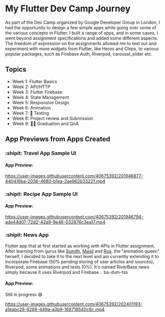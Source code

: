 # My Flutter Dev Camp Journey
As part of the Dev Camp organized by Google Developer Group in London, I had the opportunity to design a few simple apps while going over some of the various concepts in Flutter. I built a range of apps, and in some cases, I went beyond assignment specifications and added some different aspects. The freedom of expression on the assignments allowed me to test out and experiment with more widgets from Flutter, like Heros and Chips, to various popular packages, such as Firebase Auth, Riverpod, carousel_slider etc.

## Topics
* Week 1: Flutter Basics
* Week 2: API/HTTP
* Week 3: Flutter Firebase
* Week 4: State Management
* Week 5: Responsive Design
* Week 6: Animation
* Week 7: :test_tube: Testing
* Week 8: Project review and Submission
* Week 9: :man_student: Graduation and QnA 

## App Previews from Apps Created
### :shipit: Travel App Sample UI
#### App Preview:


https://user-images.githubusercontent.com/40675392/201946877-440416ba-2036-4680-b1ea-2ae962b33221.mp4



### :shipit: Recipe App Sample UI
#### App Preview:


https://user-images.githubusercontent.com/40675392/201946794-ade44d07-72d2-42a9-9e46-032876c3ea17.mp4



### :shipit: News App
Flutter app that at first started as working with APIs in Flutter assignment. After learning from gurus like [Sumith](https://twitter.com/sumithpdd?s=20&t=r5lM8dd8DlT6MdVNRd7J9Q), [Majid](https://twitter.com/mhadaily?s=20&t=r5lM8dd8DlT6MdVNRd7J9Q) and [Roa](https://twitter.com/roaakdm?s=20&t=r5lM8dd8DlT6MdVNRd7J9Q), the "animation queen" herself, I decided to take it to the next level and am currently extending it to incorporate Firebase (50% pending storing of user articles and sources), Riverpod, some animations and tests (0%). It's named RiverBase news simply because it uses Riverpod and Firebase .. ba-dum-tss

#### App Preview:
Still in progress 😅

https://user-images.githubusercontent.com/40675392/202401193-a1eabc28-6266-449a-a3b9-168718540c8c.mp4



